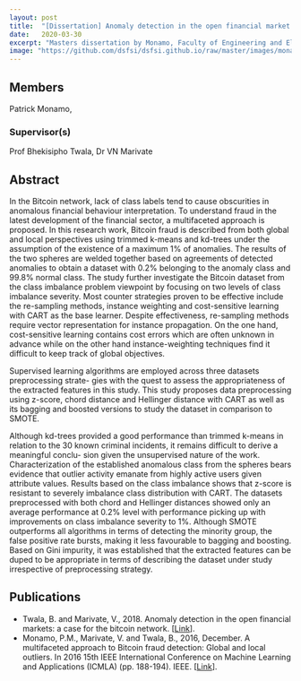 ```yaml
---
layout: post
title:  "[Dissertation] Anomaly detection in the open financial market: A Case for the Bitcoin Market"
date:   2020-03-30
excerpt: "Masters dissertation by Monamo, Faculty of Engineering and Electronics, University of Johannesburg"
image: "https://github.com/dsfsi/dsfsi.github.io/raw/master/images/monamoP.png"
---
```

## Members
Patrick Monamo,  
### Supervisor(s)
Prof Bhekisipho Twala,
 Dr VN Marivate
## Abstract

In the Bitcoin network, lack of class labels tend to cause obscurities in anomalous financial behaviour interpretation. To understand fraud in the latest development of the financial sector, a multifaceted approach is proposed. In this research work, Bitcoin fraud is described from both global and local perspectives using trimmed k-means and kd-trees under the assumption of the existence of a maximum 1% of anomalies. The results of the two spheres are welded together based on agreements of detected anomalies to obtain a dataset with 0.2% belonging to the anomaly class and 99.8% normal class. The study further investigate the Bitcoin dataset from the class imbalance problem viewpoint by focusing on two levels of class imbalance severity. Most counter strategies proven to be effective include the re-sampling methods, instance weighting and cost-sensitive learning with CART as the base learner. Despite effectiveness, re-sampling methods require vector representation for instance propagation. On the one hand, cost-sensitive learning contains cost errors which are often unknown in advance while on the other hand instance-weighting techniques find it difficult to keep track of global objectives.

Supervised learning algorithms are employed across three datasets preprocessing strate-
gies with the quest to assess the appropriateness of the extracted features in this study.
This study proposes data preprocessing using z-score, chord distance and Hellinger
distance with CART as well as its bagging and boosted versions to study the dataset
in comparison to SMOTE.

Although kd-trees provided a good performance than trimmed k-means in relation to
the 30 known criminal incidents, it remains difficult to derive a meaningful conclu-
sion given the unsupervised nature of the work. Characterization of the established
anomalous class from the spheres bears evidence that outlier activity emanate from
highly active users given attribute values. Results based on the class imbalance
shows that z-score is resistant to severely imbalance class distribution with CART.
The datasets preprocessed with both chord and Hellinger distances showed only an
average performance at 0.2% level with performance picking up with improvements
on class imbalance severity to 1%. Although SMOTE outperforms all algorithms in
terms of detecting the minority group, the false positive rate bursts, making it less
favourable to bagging and boosting. Based on Gini impurity, it was established that
the extracted features can be duped to be appropriate in terms of describing the
dataset under study irrespective of preprocessing strategy.

## Publications
* Twala, B. and Marivate, V., 2018. Anomaly detection in the open financial markets: a case for the bitcoin network. [[Link](https://scholar.google.com/scholar?hl=en&as_sdt=0%2C5&q=Unsupervised+Learning+for+Robust+Bitcoin+Fraud+Detection.+ISSA.+Patrick+Monamo%2C+Vukosi+Marivate+and+Bhekisipho+Twala+%5B2016%5D&btnG=)].
* Monamo, P.M., Marivate, V. and Twala, B., 2016, December. A multifaceted approach to Bitcoin fraud detection: Global and local outliers. In 2016 15th IEEE International Conference on Machine Learning and Applications (ICMLA) (pp. 188-194). IEEE. [[Link](https://ieeexplore.ieee.org/abstract/document/7838143?casa_token=bouNXb4PYO4AAAAA:gv53w2X5pscr0LnbkPYfbT2OwAJiU3Je1-hx4jJ7wQ-5R1zBSWc-7xHDu8xRDP1xBjZGU2Z04iU)].

